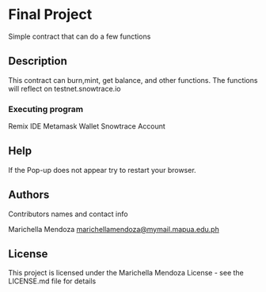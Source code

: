 # Final Project

Simple contract that can do a few functions

## Description

This contract can burn,mint, get balance, and other functions. The functions will reflect on testnet.snowtrace.io

### Executing program

Remix IDE
Metamask Wallet
Snowtrace Account

## Help

If the Pop-up does not appear try to restart your browser.

## Authors

Contributors names and contact info

Marichella Mendoza
marichellamendoza@mymail.mapua.edu.ph


## License

This project is licensed under the Marichella Mendoza License - see the LICENSE.md file for details
